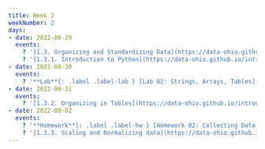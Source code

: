 ```yaml
---
title: Week 2
weekNumber: 2
days:
- date: 2022-08-29
  events:
    ? '[1.3. Organizing and Standardizing Data](https://data-ohio.github.io/introductory-data-science/1/3/1_3_organize_data.html)'
	? '[1.3.1. Introduction to Python](https://data-ohio.github.io/introductory-data-science/1/3/intro_python.html)'
- date: 2022-08-30
  events:
    ? '**Lab**{: .label .label-lab } [Lab 02: Strings, Arrays, Tables](https://jupyterhub.academic.kube.ohio.edu/hub/user-redirect/git-pull?repo=https%3A%2F%2Fgithub.com%2Fdata-ohio%2FMATH2530_Fall22-23&urlpath=lab%2Ftree%2FMATH2530_Fall22-23%2Flab%2Flab02%2Flab02.ipynb&branch=main)'
- date: 2022-08-31
  events:
    ? '[1.3.2. Organizing in Tables](https://data-ohio.github.io/introductory-data-science/1/3/organize_table.html)'
- date: 2022-09-02
  events:
    ? '**Homework**{: .label .label-hw } [Homework 02: Collecting Data; Arrays and Tables](https://jupyterhub.academic.kube.ohio.edu/hub/user-redirect/git-pull?repo=https%3A%2F%2Fgithub.com%2Fdata-ohio%2FMATH2530_Fall22-23&urlpath=lab%2Ftree%2FMATH2530_Fall22-23%2Fhw%2Fhw02%2Fhw02.ipynb&branch=main)'
	? '[1.3.3. Scaling and Normalizing data](https://data-ohio.github.io/introductory-data-science/1/3/scaling.html)'
---
```

